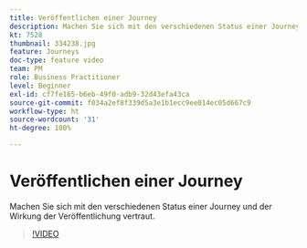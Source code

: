 ```yaml
---
title: Veröffentlichen einer Journey
description: Machen Sie sich mit den verschiedenen Status einer Journey und der Wirkung der Veröffentlichung vertraut.
kt: 7528
thumbnail: 334238.jpg
feature: Journeys
doc-type: feature video
team: PM
role: Business Practitioner
level: Beginner
exl-id: cf7fe165-b6eb-49f0-adb9-32d43efa43ca
source-git-commit: f034a2ef8f339d5a3e1b1ecc9ee014ec05d667c9
workflow-type: ht
source-wordcount: '31'
ht-degree: 100%

---
```


# Veröffentlichen einer Journey

Machen Sie sich mit den verschiedenen Status einer Journey und der Wirkung der Veröffentlichung vertraut.

>[!VIDEO](https://video.tv.adobe.com/v/334238?quality=12)
